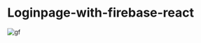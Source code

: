# Loginpage-with-firebase-react
![gf](https://user-images.githubusercontent.com/77413627/156223591-c040414e-e0e1-46ef-affb-615b71d959b1.PNG)
